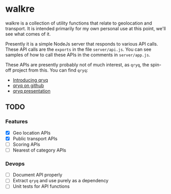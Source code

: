 # walkre

walkre is a collection of utility functions that relate to geolocation and transport. It is intended primarily for my own personal use at this point, we'll see what comes of it.

Presently it is a simple NodeJs server that responds to various API calls. These API calls are the `exports` in the file `server/api.js`. You can see samples of how to call these APIs in the comments in `server/app.js`.

These APIs are presently probably not of much interest, as `qryq`, the spin-off project from this. You can find `qryq`:

- [Introducing qryq](http://bguiz.com/post/54620002947/qryq)
- [qryq on github](https://github.com/bguiz/qryq "github.com/bguiz/qryq")
- [qryq presentation](https://github.com/bguiz/qryq/blob/master/doco/present/markdown/present.md)

## TODO

### Features

- [x] Geo location APIs
- [x] Public transport APIs
- [ ] Scoring APIs
- [ ] Nearest of category APIs

### Devops

- [ ] Document API properly
- [ ] Extract `qryq` and use purely as a dependency
- [ ] Unit tests for API functions
